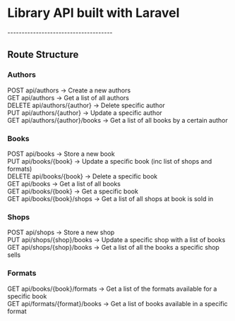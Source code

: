 # Library API built with Laravel
------------------------------------- <br>
## Route Structure <br>
### Authors <br>
POST api/authors -> Create a new authors <br>
GET api/authors -> Get a list of all authors <br>
DELETE api/authors/{author} -> Delete specific author <br>
PUT api/authors/{author} -> Update a specific author <br>
GET  api/authors/{author}/books -> Get a list of all books by a certain author <br>

### Books <br>
POST api/books -> Store a new book <br>
PUT api/books/{book} -> Update a specific book (inc list of shops and formats) <br>
DELETE api/books/{book} -> Delete a specific book <br>
GET api/books -> Get a list of all books <br>
GET api/books/{book} -> Get a specific book <br>
GET api/books/{book}/shops -> Get a list of all shops at book is sold in <br>

### Shops <br>
POST api/shops -> Store a new shop <br>
PUT api/shops/{shop}/books -> Update a specific shop with a list of books <br>
GET api/shops/{shop}/books -> Get a list of all the books a specific shop sells <br>

### Formats <br>
GET api/books/{book}/formats -> Get a list of the formats available for a specific book <br>
GET api/formats/{format}/books -> Get a list of books available in a specific format <br>
